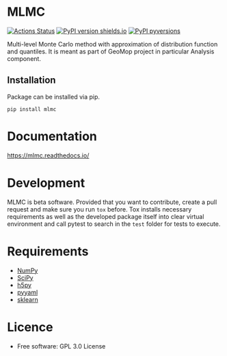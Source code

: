 MLMC
====
[![Actions Status](https://github.com/GeoMop/MLMC/workflows/package/badge.svg)](https://github.com/GeoMop/MLMC/actions)
[![PyPI version shields.io](https://img.shields.io/pypi/v/mlmc.svg)](https://pypi.org/project/mlmc/)
[![PyPI pyversions](https://img.shields.io/pypi/pyversions/mlmc.svg)](https://pypi.org/project/mlmc/)

Multi-level Monte Carlo method with approximation of distribution function and quantiles.
It is meant as part of GeoMop project in particular Analysis component.

Installation
----------------------------------
Package can be installed via pip.

    pip install mlmc

Documentation
=============
https://mlmc.readthedocs.io/

Development
===========

MLMC is beta software. Provided that you want to contribute, create a pull request and make sure you run `tox` before. Tox
installs necessary requirements as well as the developed package itself into clear virtual environment
and call pytest to search in the `test` folder for tests to execute.


Requirements
============
- [NumPy](https://pypi.org/project/numpy/)
- [SciPy](https://pypi.org/project/scipy/)
- [h5py](https://pypi.org/project/h5py/)
- [pyyaml](https://pypi.org/project/PyYAML/)
- [sklearn](https://pypi.org/project/scikit-learn/)

Licence
=======
* Free software: GPL 3.0  License